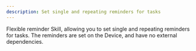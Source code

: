 ```yaml
---
description: Set single and repeating reminders for tasks
---
```

Flexible reminder Skill, allowing you to set single and repeating reminders for tasks. The reminders are set on the Device, and have no external dependencies.
